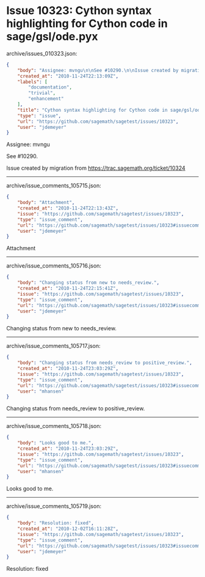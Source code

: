 # Issue 10323: Cython syntax highlighting for Cython code in sage/gsl/ode.pyx

archive/issues_010323.json:
```json
{
    "body": "Assignee: mvngu\n\nSee #10290.\n\nIssue created by migration from https://trac.sagemath.org/ticket/10324\n\n",
    "created_at": "2010-11-24T22:13:09Z",
    "labels": [
        "documentation",
        "trivial",
        "enhancement"
    ],
    "title": "Cython syntax highlighting for Cython code in sage/gsl/ode.pyx",
    "type": "issue",
    "url": "https://github.com/sagemath/sagetest/issues/10323",
    "user": "jdemeyer"
}
```
Assignee: mvngu

See #10290.

Issue created by migration from https://trac.sagemath.org/ticket/10324





---

archive/issue_comments_105715.json:
```json
{
    "body": "Attachment",
    "created_at": "2010-11-24T22:13:43Z",
    "issue": "https://github.com/sagemath/sagetest/issues/10323",
    "type": "issue_comment",
    "url": "https://github.com/sagemath/sagetest/issues/10323#issuecomment-105715",
    "user": "jdemeyer"
}
```

Attachment



---

archive/issue_comments_105716.json:
```json
{
    "body": "Changing status from new to needs_review.",
    "created_at": "2010-11-24T22:15:41Z",
    "issue": "https://github.com/sagemath/sagetest/issues/10323",
    "type": "issue_comment",
    "url": "https://github.com/sagemath/sagetest/issues/10323#issuecomment-105716",
    "user": "jdemeyer"
}
```

Changing status from new to needs_review.



---

archive/issue_comments_105717.json:
```json
{
    "body": "Changing status from needs_review to positive_review.",
    "created_at": "2010-11-24T23:03:29Z",
    "issue": "https://github.com/sagemath/sagetest/issues/10323",
    "type": "issue_comment",
    "url": "https://github.com/sagemath/sagetest/issues/10323#issuecomment-105717",
    "user": "mhansen"
}
```

Changing status from needs_review to positive_review.



---

archive/issue_comments_105718.json:
```json
{
    "body": "Looks good to me.",
    "created_at": "2010-11-24T23:03:29Z",
    "issue": "https://github.com/sagemath/sagetest/issues/10323",
    "type": "issue_comment",
    "url": "https://github.com/sagemath/sagetest/issues/10323#issuecomment-105718",
    "user": "mhansen"
}
```

Looks good to me.



---

archive/issue_comments_105719.json:
```json
{
    "body": "Resolution: fixed",
    "created_at": "2010-12-02T16:11:28Z",
    "issue": "https://github.com/sagemath/sagetest/issues/10323",
    "type": "issue_comment",
    "url": "https://github.com/sagemath/sagetest/issues/10323#issuecomment-105719",
    "user": "jdemeyer"
}
```

Resolution: fixed
